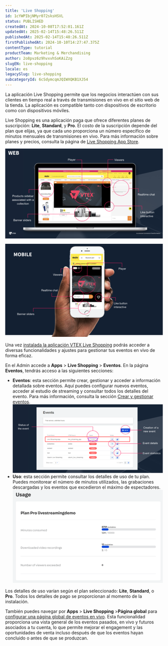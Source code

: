 ```yaml
---
title: 'Live Shopping'
id: 1cYWPIbjNMyr072sksHSVL
status: PUBLISHED
createdAt: 2024-10-08T17:52:01.161Z
updatedAt: 2025-02-14T15:48:26.511Z
publishedAt: 2025-02-14T15:48:26.511Z
firstPublishedAt: 2024-10-10T14:27:47.375Z
contentType: tutorial
productTeam: Marketing & Merchandising
author: 2o8pvz6z9hvxvhSoKAiZzg
slugEN: live-shopping
locale: es
legacySlug: live-shopping
subcategoryId: 6cSdymcqmJQIWXQKB1XJ54
---
```


La aplicación Live Shopping permite que los negocios interactúen con sus clientes en tiempo real a través de transmisiones en vivo en el sitio web de la tienda. La aplicación es compatible tanto con dispositivos de escritorio como con dispositivos móviles. 

<div class="alert alert-info">
Live Shopping es una aplicación paga que ofrece diferentes planes de suscripción: <b>Lite</b>, <b>Standard</b>, y <b>Pro</b>.  El costo de la suscripción depende del plan que elijas, ya que cada uno proporciona un número específico de minutos mensuales de transmisiones en vivo. Para más información sobre planes y precios, consulta la página de <a href="https://apps.vtex.com/liveshopping/p">Live Shopping App Store</a>.
</div>

![live-shopping-web](https://raw.githubusercontent.com/vtexdocs/help-center-content/refs/heads/main/docs/es/tutorials/Apps/Live%20Shopping/live-shopping_1.png)

![live-shopping-mobile](https://raw.githubusercontent.com/vtexdocs/help-center-content/refs/heads/main/docs/es/tutorials/Apps/Live%20Shopping/live-shopping_2.png)

Una vez [instalada la aplicación VTEX Live Shopping](https://developers.vtex.com/docs/apps/vtexventures.livestreaming#installation) podrás acceder a diversas funcionalidades y ajustes para gestionar tus eventos en vivo de forma eficaz.

En el Admin accede a **Apps** > **Live Shopping** > **Eventos**. En la página **Eventos**, tendrás acceso a las siguientes secciones:

* **Eventos**: esta sección permite crear, gestionar y acceder a información detallada sobre eventos. Aquí puedes configurar nuevos eventos, acceder al estudio de streaming y consultar todos los detalles del evento. Para más información, consulta la sección [Crear y gestionar eventos](/es/tutorial/live-shopping-eventos--6aGLiqoKG1UoS30f3FFWch).
  ![ls-event](https://raw.githubusercontent.com/vtexdocs/help-center-content/refs/heads/main/docs/es/tutorials/Apps/Live%20Shopping/live-shopping_3.png)
* **Uso**: esta sección permite consultar los detalles de uso de tu plan. Puedes monitorear el número de minutos utilizados, las grabaciones descargadas y los eventos que excedieron el máximo de espectadores.
  ![ls-usage](https://raw.githubusercontent.com/vtexdocs/help-center-content/refs/heads/main/docs/es/tutorials/Apps/Live%20Shopping/live-shopping_4.png)

<div class="alert alert-warning" role="alert">
  Los detalles de uso varían según el plan seleccionado: <b>Lite</b>, <b>Standard</b>, o <b>Pro</b>. Todos los detalles de pago se proporcionan al momento de la instalación.
</div>

También puedes navegar por **Apps** > **Live Shopping** >**Página global** para [configurar una página global de eventos en vivo](/es/tutorial/live-shopping-configurar-landing-page-para-transmisiones-en-vivo). Esta funcionalidad proporciona una vista general de los eventos pasados, en vivo y futuros asociados a tu cuenta, lo que permite mejorar el engagement y las oportunidades de venta incluso después de que los eventos hayan concluido o antes de que se produzcan.

